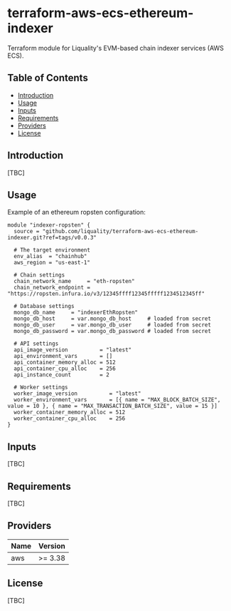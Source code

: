 # terraform-aws-ecs-ethereum-indexer

Terraform module for Liquality's EVM-based chain indexer services (AWS ECS).

## Table of Contents

* [Introduction][section-introduction]
* [Usage][section-usage]
* [Inputs][section-inputs]
* [Requirements][section-requirements]
* [Providers][section-providers]
* [License][section-license]


## Introduction

[TBC]


## Usage

Example of an ethereum ropsten configuration:

```
module "indexer-ropsten" {
  source = "github.com/liquality/terraform-aws-ecs-ethereum-indexer.git?ref=tags/v0.0.3"

  # The target environment
  env_alias  = "chainhub"
  aws_region = "us-east-1"

  # Chain settings
  chain_network_name     = "eth-ropsten"
  chain_network_endpoint = "https://ropsten.infura.io/v3/12345ffff12345fffff1234512345ff"

  # Database settings
  mongo_db_name     = "indexerEthRopsten"
  mongo_db_host     = var.mongo_db_host     # loaded from secret
  mongo_db_user     = var.mongo_db_user     # loaded from secret
  mongo_db_password = var.mongo_db_password # loaded from secret

  # API settings
  api_image_version          = "latest"
  api_environment_vars       = []
  api_container_memory_alloc = 512
  api_container_cpu_alloc    = 256
  api_instance_count         = 2

  # Worker settings
  worker_image_version          = "latest"
  worker_environment_vars       = [{ name = "MAX_BLOCK_BATCH_SIZE", value = 10 }, { name = "MAX_TRANSACTION_BATCH_SIZE", value = 15 }]
  worker_container_memory_alloc = 512
  worker_container_cpu_alloc    = 256
}
```


## Inputs

[TBC]


## Requirements

[TBC]


## Providers

| Name    | Version |
| ------- | ------- |
| aws     | >= 3.38 |


## License

[TBC]



[section-introduction]: #introduction
[section-usage]: #usage
[section-inputs]: #inputs
[section-requirements]: #requirements
[section-providers]: #providers
[section-license]: #license
